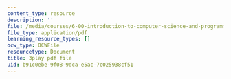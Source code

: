 ```yaml
---
content_type: resource
description: ''
file: /media/courses/6-00-introduction-to-computer-science-and-programming-fall-2008/b91c0ebe9f089dcae5ac7c025938cf51_Pfo7r6bjSqI.pdf
file_type: application/pdf
learning_resource_types: []
ocw_type: OCWFile
resourcetype: Document
title: 3play pdf file
uid: b91c0ebe-9f08-9dca-e5ac-7c025938cf51
---
```


